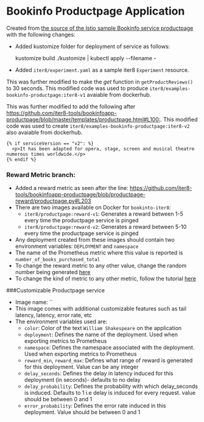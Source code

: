 # Bookinfo Productpage Application

Created from [the source of the Istio sample Bookinfo service productpage](https://github.com/istio/istio/tree/master/samples/bookinfo/src/productpage) with the following changes:

- Added kustomize folder for deployment of service as follows:

    kustomize build ./kustomize | kubectl apply --filename -

- Added `iter8/experiment.yaml` as a sample iter8 `Experiment` resource.

This was further modified to make the _get_ function in `getProductReviews()` to 30 seconds. This modified code was used to produce `iter8/examples-bookinfo-productpage:iter8-v1` avaiable from dockerhub.

This was further modified to add the following after <https://github.com/iter8-tools/bookinfoapp-productpage/blob/master/templates/productpage.html#L100:>.
This modified code was used to create `iter8/examples-bookinfo-productpage:iter8-v2` also avaiable from dockerhub.

    {% if serviceVersion == "v2": %}
      <p>It has been adapted for opera, stage, screen and musical theatre numerous times worldwide.</p>
    {% endif %}


### Reward Metric branch:
- Added a reward metric as seen after the line: <https://github.com/iter8-tools/bookinfoapp-productpage/blob/productpage-reward/productpage.py#L203>
- There are two images available on Docker for `bookinto-iter8`:
  - `iter8/productpage:reward-v1`: Generates a reward between 1-5 every time the productpage service is pinged
  - `iter8/productpage:reward-v2`: Generates a reward between 5-10 every time the productpage service is pinged
- Any deployment created from these images should contain two environment variables: `DEPLOYMENT` and `namespace`
- The name of the Prometheus metric where this value is reported is `number_of_books_purchased_total`
- To change the reward metric to any other value, change the random number being generated [here](https://github.com/iter8-tools/bookinfoapp-productpage/blob/productpage-reward/productpage.py#L214)
- To change the kind of metric to any other metric, follow the tutorial [here](https://github.com/iter8-tools/metrics-collection)


###Customizable Productpage service
- Image name: ``
- This image comes with additional customizable features such as tail latency, latency, error rate, etc
- The environment variables used are:
  - `color`: Color of the text `William Shakespeare` on the application
  - `deployment`: Defines the name of the deployment. Used when exporting metrics to Prometheus
  - `namespace`: Defines the namespace associated with the deployment. Used when exporting metrics to Prometheus
  - `reward_min`, `reward_max`: Defines what range of reward is generated for this deployment. Value can be any integer
  - `delay_seconds`: Defines the delay in latency induced for this deployment (in seconds)- defaults to no delay
  - `delay_probability`: Defines the probability with which delay_seconds is induced. Defaults to 1 i.e delay is induced for every request. value should be between 0 and 1
  - `error_probability`: Defines the error rate induced in this deployment. Value should be between 0 and 1
